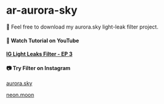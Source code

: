 # ar-aurora-sky
<p>🖤 Feel free to download my aurora.sky light-leak filter project.</p>
<h4>🎵 Watch Tutorial on YouTube<h4/>
<p><a href="https://youtu.be/lIj4W6Oswks">IG Light Leaks Filter - EP 3</a></p>
<h4>📷 Try Filter on Instagram</h4>
<p><a href="https://www.instagram.com/ar/2399805280325450">aurora.sky</a></p>
<p><a href="https://www.instagram.com/ar/295614105069182">neon.moon</a></p>
